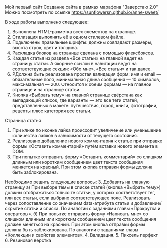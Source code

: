 Мой первый сайт 
Создание сайта в рамках марафона "Заверстаю 2.0"
Можно посмотреть по ссылке https://sunflowersn.github.io/anne-sweet/

В ходе работы выполнено следующее: 

1. Выполнена HTML-разметка всех элементов на странице.
2. Стилизация выполнять её в одном стилевом файле.
3. Подключены правильные шрифты: должны совпадают размеры, высота строк, цвет и толщина.
4. Раскладка блоков на странице сделана с помощью флексбоксов. 
5. Каждая статья из раздела «Все статьи» на главной ведет на страницу статьи. А якорные ссылки в навигации ведут на соответствующие секции: «Обо мне», «Все статьи» и так далее.
6. РДолжна быть реализована простая валидация форм: имя и email — обязательные поля, минимальная длина сообщения — 10 символов, максимальная — 200. Относится к обеим формам — на главной странице и на странице статьи.
7. Кнопка «Выбрать тему» на главной странице свёрстана как выпадающий список, где варианты — это все теги статей, представленных в макете: путешествия, город, книги, фотографии, рецепты плюс категория все статьи.

Страница статья
1. При клике по иконке лайка происходит увеличение или уменьшение количества лайков в зависимости от текущего состояния.
2. Реализовано добавление нового комментария к статье при отправке формы «Оставить комментарий» путём вставки нового элемента в DOM.
3. При попытке отправить форму «Оставить комментарий» со слишком длинным или коротким сообщением цвет текста сообщения меняется на красный. При этом кнопка отправки формы должна быть заблокирована.

Необходимо решить следующие вопросы: 
3. Добавить на главную страницу
  а) При выборе темы в списке статей (кнопка «Выбрать тему») должны отображаться только те статьи, у которых соответствует тег, или все статьи, если выбрано соответствующее поле. Реализовать через сопоставление со значением data-атрибута статьи и добавление/скрытие статьи и списка. По аналогии с заданиями главы «Прокрутка и операторы».
  б) При попытке отправить форму «Написать мне» со слишком длинным или коротким сообщением цвет текста сообщения должен меняться на красный. При этом кнопка отправки формы должна быть заблокирована. По аналогии с заданиями главы «Коллекции и свойства элементов».
4. Валидация.
5. Пиксель перфект
6. Резиновая верстка
